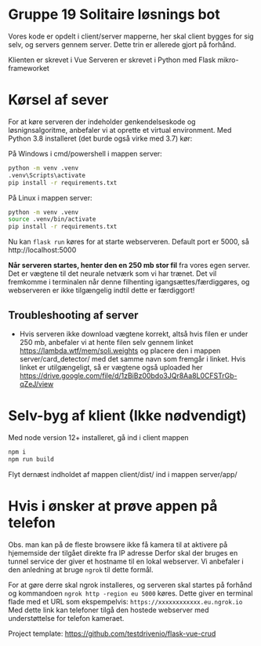 # Gruppe 19 Solitaire løsnings bot
Vores kode er opdelt i client/server mapperne, her skal client bygges for sig selv,
og servers gennem server. Dette trin er allerede gjort på forhånd.

Klienten er skrevet i Vue
Serveren er skrevet i Python med Flask mikro-frameworket

# Kørsel af sever
For at køre serveren der indeholder genkendelseskode og løsnignsalgoritme, anbefaler vi at oprette et 
virtual environment. 
Med Python 3.8 installeret (det burde også virke med 3.7) kør:

På Windows i cmd/powershell i mappen server:
```sh
python -m venv .venv
.venv\Scripts\activate
pip install -r requirements.txt
```

På Linux i mappen server:
```sh
python -m venv .venv
source .venv/bin/activate
pip install -r requirements.txt
```

Nu kan `flask run` køres for at starte webserveren. Default port er 5000, så http://localhost:5000

**Når serveren startes, henter den en 250 mb stor fil** fra vores egen server. Det er vægtene til det neurale netværk som vi har trænet. Det vil fremkomme i terminalen når denne filhenting igangsættes/færdiggøres, og webserveren er ikke tilgængelig indtil dette er færdiggort!

## Troubleshooting af server
- Hvis serveren ikke download vægtene korrekt, altså hvis filen er under 250 mb, anbefaler vi at hente filen selv gennem linket https://lambda.wtf/mem/soli.weights og placere den i mappen server/card_detector/ med det samme navn som fremgår i linket. Hvis linket er utilgængeligt, så er vægtene også uploaded her https://drive.google.com/file/d/1zBiBz00bdo3JQr8Aa8L0CFSTrGb-qZeJ/view

# Selv-byg af klient (Ikke nødvendigt)
Med node version 12+ installeret, gå ind i client mappen
```sh
npm i
npm run build
```
Flyt dernæst indholdet af mappen client/dist/ ind i mappen server/app/

# Hvis i ønsker at prøve appen på telefon
Obs. man kan på de fleste browsere ikke få kamera til at aktivere på hjememside der tilgået direkte fra IP adresse
Derfor skal der bruges en tunnel service der giver et hostname til en lokal webserver.
Vi anbefaler i den anledning at bruge `ngrok` til dette formål.

For at gøre derre skal ngrok installeres, og serveren skal startes på forhånd og kommandoen `ngrok http -region eu 5000` køres. Dette giver en terminal flade med et URL som ekspempelvis: `https://xxxxxxxxxxxx.eu.ngrok.io`
Med dette link kan telefoner tilgå den hostede webserver med understøttelse for telefon kameraet.


Project template: https://github.com/testdrivenio/flask-vue-crud
